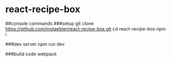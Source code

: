 # react-recipe-box

##console commands
###setup
git clone https://github.com/mstaebler/react-recipe-box.git
cd react-recipe-box
npm i

###dev server
npm run dev

###build code
webpack

